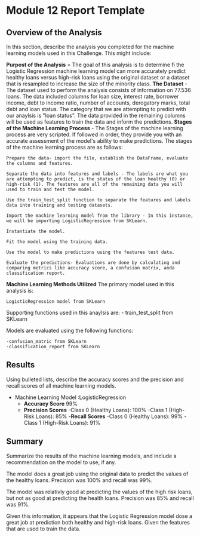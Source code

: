 # Module 12 Report Template

## Overview of the Analysis

In this section, describe the analysis you completed for the machine learning models used in this Challenge. This might include:

**Purpost of the Analysis** = The goal of this analysis is to determine fi the Logistic Regression machine learning model can more accurately predict healthy loans versus high-risk loans using the original dataset or a dataset that is resampled to increase the size of the minority class.
**The Dataset** - The dataset used to perform the analysis consists of information on 77.536 loans. The data included columns for loan size, interest rate, borrower income, debt to income ratio, number of accounts, derogatory marks, total debt and loan status. The category that we are attempting to predict with our anaylsis is "loan status". The data provided in the remaining columns will be used as features to train the data and inform the predictions.
**Stages of the Machine Learning Process** - The Stages of the machine learning process are very scripted. If followed in order, they provide you with an accurate assessment of the model's ability to make predictions. The stages of the machine learning process are as follows:

    Prepare the data- import the file, establish the DataFrame, evaluate the columns and features.

    Separate the data into features and labels - The labels are what you are attempting to predict, is the status of the loan healthy (0) or high-risk (1). The features are all of the remaining data you will used to train and test the model.
    
    Use the train_test_split function to separate the features and labels data into training and testing datasets.

    Import the machine learning model from the library - In this instance, we will be importing LogisticRegression from SKLearn.

    Instantiate the model.

    Fit the model using the training data.

    Use the model to make predictions using the features test data.

    Evaluate the predictions- Evaluations are done by calculating and comparing metrics like accuracy score, a confusion matrix, anda classification report.

**Machine Learning Methods Utilized**
The primary model used in this analysis is:

    LogisticRegression model from SKLearn

Supporting functions used in this anaylsis are: 
    - train_test_split from SKLearn

Models are evaluated using the following functions:

    -confusion_matric from SKLearn
    -classification_report from SKLearn


## Results

Using bulleted lists, describe the accuracy scores and the precision and recall scores of all machine learning models.

* Machine Learning Model :LogisticRegression
    - **Accuracy Score** 99%
    - **Precision Scores**
        -Class 0 (Healthy Loans): 100%
        -Class 1 (High-Risk Loans): 85%
    -**Recall Scores** 
        -Class 0 (Healthy Loans): 99%
        -Class 1 (High-Risk Loans): 91%
## Summary

Summarize the results of the machine learning models, and include a recommendation on the model to use, if any. 

The model does a great job using the original data to predict the values of the healthy loans. Precision was 100% and recall was 99%.

The model was relativly good at predicting the values of the high risk loans, but not as good at predicting the health loans. Precision was 85% and recall was 91%. 

Given this information, it appears that the Logistic Regression model dose a great job at prediction both healthy and high-risk loans. Given the features that are used to train the data. 